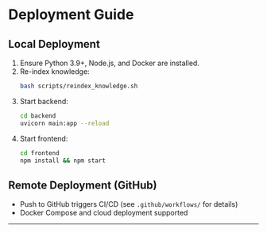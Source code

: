 # Deployment Guide

## Local Deployment
1. Ensure Python 3.9+, Node.js, and Docker are installed.
2. Re-index knowledge:
   ```bash
   bash scripts/reindex_knowledge.sh
   ```
3. Start backend:
   ```bash
   cd backend
   uvicorn main:app --reload
   ```
4. Start frontend:
   ```bash
   cd frontend
   npm install && npm start
   ```

## Remote Deployment (GitHub)
- Push to GitHub triggers CI/CD (see `.github/workflows/` for details)
- Docker Compose and cloud deployment supported

---

